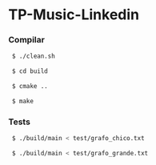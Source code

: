 # TP-Music-Linkedin

### Compilar

```bash
 $ ./clean.sh
 
 $ cd build
 
 $ cmake ..
 
 $ make
```

### Tests

```bash
 $ ./build/main < test/grafo_chico.txt
 
 $ ./build/main < test/grafo_grande.txt
```

